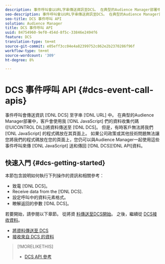 ```yaml
---
description: 事件呼叫會以URL字串傳送資訊至DCS。 在典型的Audience Manager部署中，客戶會使用我們的JavaScript資料收集代碼(DIL)將資料傳送至DCS。 不過，有時客戶無法將JavaScript程式碼放在其頁面上。 如果公司政策或其他技術問題無法將我們的JavaScript程式碼放在您的頁面上，您仍可以與Audience Manager搭配使用這些事件呼叫API，從DCS傳送和傳回資料。
seo-description: 事件呼叫會以URL字串傳送資訊至DCS。 在典型的Audience Manager部署中，客戶會使用我們的JavaScript資料收集代碼(DIL)將資料傳送至DCS。 不過，有時客戶無法將JavaScript程式碼放在其頁面上。 如果公司政策或其他技術問題無法將我們的JavaScript程式碼放在您的頁面上，您仍可以與Audience Manager搭配使用這些事件呼叫API，從DCS傳送和傳回資料。
seo-title: DCS 事件呼叫 API
solution: Audience Manager
title: DCS 事件呼叫 API
uuid: 84754960-9ef0-454d-8f5c-33846e2494f6
feature: DCS
translation-type: tm+mt
source-git-commit: e05eff3cc04e4a82399752c862e2b2370286f96f
workflow-type: tm+mt
source-wordcount: '309'
ht-degree: 8%

---
```



# DCS 事件呼叫 API {#dcs-event-call-apis}

事件呼叫會傳送資訊 [!DNL DCS] 至字串 [!DNL URL] 中。 在典型的Audience Manager部署中，客戶會使用我 [!DNL JavaScript] 們的資料收集代碼([!UICONTROL DIL])將資料傳送至 [!DNL DCS]。 但是，有時客戶無法將我們 [!DNL JavaScript] 的程式碼放在其頁面上。 如果公司政策或其他技術問題無法讓您將我們的程式碼放在您的頁面上，您仍可以與Audience Manager一起使用這些事件呼叫來傳 [!DNL JavaScript] 送和傳回 [!DNL DCS][!DNL API]資料。

## 快速入門 {#dcs-getting-started}

本節包含說明如何執行下列操作的資訊和相關參考：

* 致電 [!DNL DCS]。
* Receive data from the [!DNL DCS].
* 設定呼叫中的資料元素格式。
* 瞭解返回的參數 [!DNL DCS]。

若要開始，請參閱以下章節。 從將資 [料傳送至DCS開始](../../../api/dcs-intro/dcs-event-calls/dcs-url-send.md)。 之後，繼續從 [DCS接收資料](../../../api/dcs-intro/dcs-event-calls/dcs-url-receive.md)。

* [將資料傳送至 DCS](dcs-url-send.md)
* [接收來自 DCS 的資料](dcs-url-receive.md)

>[!MORELIKETHIS]
>
>* [DCS API 參考](../../../api/dcs-intro/dcs-api-reference/dcs-api-methods.md)

